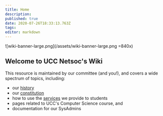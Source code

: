 ```yaml
---
title: Home
description: 
published: true
date: 2020-07-26T18:33:13.763Z
tags: 
editor: markdown
---
```



![wiki-banner-large.png](/assets/wiki-banner-large.png =840x)

## Welcome to UCC Netsoc's Wiki
This resource is maintained by our committee (and you!), and covers a wide spectrum of topics, including:
* our [history](/about/history)
* our [constitution](/about/constitution)
* how to use the [services](/services/tutorial) we provide to students
* pages related to UCC's Computer Science course, and 
* documentation for our SysAdmins
